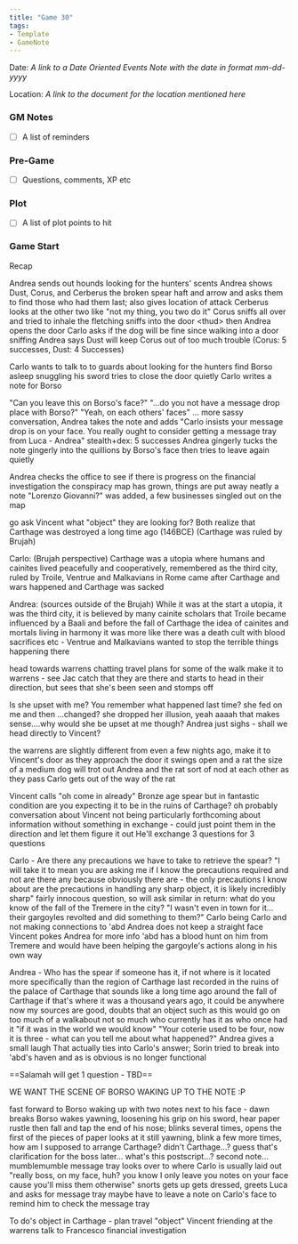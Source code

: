 ```yaml
---
title: "Game 30"
tags:
- Template
- GameNote
---
```


Date: *A link to a Date Oriented Events Note with the date in format mm-dd-yyyy*

Location: *A link to the document for the location mentioned here*

### GM Notes
- [ ] A list of reminders

### Pre-Game
- [ ] Questions, comments, XP etc

### Plot
- [ ] A list of plot points to hit

### Game Start


Recap

Andrea sends out hounds looking for the hunters' scents
Andrea shows Dust, Corus, and Cerberus the broken spear haft and arrow and asks them to find those who had them last; also gives location of attack
Cerberus looks at the other two like "not my thing, you two do it"
Corus sniffs all over and tried to inhale the fletching
sniffs into the door \<thud\> then Andrea opens the door
Carlo asks if the dog will be fine since walking into a door sniffing
Andrea says Dust will keep Corus out of too much trouble
(Corus: 5 successes, Dust: 4 Successes)

Carlo wants to talk to to guards about looking for the hunters
find Borso asleep snuggling his sword
tries to close the door quietly
Carlo writes a note for Borso

"Can you leave this on Borso's face?"
"...do you not have a message drop place with Borso?"
"Yeah, on each others' faces"
...
more sassy conversation, Andrea takes the note and adds "Carlo insists your message drop is on your face. You really ought to consider getting a message tray from Luca - Andrea"
stealth+dex: 5 successes
Andrea gingerly tucks the note gingerly into the quillions by Borso's face
then tries to leave again quietly

Andrea checks the office to see if there is progress on the financial investigation
the conspiracy map has grown, things are put away neatly
a note "Lorenzo Giovanni?" was added, a few businesses singled out on the map

go ask Vincent what "object" they are looking for?
Both realize that Carthage was destroyed a long time ago (146BCE)
(Carthage was ruled by Brujah)

Carlo: (Brujah perspective) Carthage was a utopia where humans and cainites lived peacefully and cooperatively, remembered as the third city, ruled by Troile, Ventrue and Malkavians in Rome came after Carthage and wars happened and Carthage was sacked

Andrea: (sources outside of the Brujah) While it was at the start a utopia, it was the third city, it is believed by many cainite scholars that Troile became influenced by a Baali and before the fall of Carthage the idea of cainites and mortals living in harmony it was more like there was a death cult with blood sacrifices etc - Ventrue and Malkavians wanted to stop the terrible things happening there

head towards warrens
chatting travel plans for some of the walk
make it to warrens - see Jac catch that they are there and starts to head in their direction, but sees that she's been seen and stomps off

Is she upset with me?
You remember what happened last time?
she fed on me and then ...changed?
she dropped her illusion, yeah
aaaah that makes sense....why would she be upset at me though?
Andrea just sighs - shall we head directly to Vincent?

the warrens are slightly different from even a few nights ago, make it to Vincent's door
as they approach the door it swings open and a rat the size of a medium dog will trot out
Andrea and the rat sort of nod at each other as they pass
Carlo gets out of the way of the rat

Vincent calls "oh come in already"
Bronze age spear but in fantastic condition
are you expecting it to be in the ruins of Carthage?
oh probably
conversation about Vincent not being particularly forthcoming about information without something in exchange - could just point them in the direction and let them figure it out
He'll exchange 3 questions for 3 questions

Carlo - Are there any precautions we have to take to retrieve the spear?
"I will take it to mean you are asking me if I know the precautions required and not are there any because obviously there are - the only precautions I know about are the precautions in handling any sharp object, it is likely incredibly sharp"
fairly innocous question, so will ask similar in return: what do you know of the fall of the Tremere in the city? "I wasn't even in town for it... their gargoyles revolted and did something to them?"
Carlo being Carlo and not making connections to 'abd
Andrea does not keep a straight face
Vincent pokes Andrea for more info
'abd has a blood hunt on him from Tremere and would have been helping the gargoyle's actions along in his own way

Andrea - Who has the spear if someone has it, if not where is it located more specifically than the region of Carthage
last recorded in the ruins of the palace of Carthage
that sounds like a long time ago
around the fall of Carthage
if that's where it was a thousand years ago, it could be anywhere now
my sources are good, doubts that an object such as this would go on too much of a walkabout
not so much who currently has it as who once had it "if it was in the world we would know"
"Your coterie used to be four, now it is three - what can you tell me about what happened?"
Andrea gives a small laugh That actually ties into Carlo's answer; Sorin tried to break into 'abd's haven and as is obvious is no longer functional

==Salamah will get 1 question - TBD==

WE WANT THE SCENE OF BORSO WAKING UP TO THE NOTE :P

fast forward to Borso waking up with two notes next to his face -
dawn breaks
Borso wakes yawning, loosening his grip on his sword, hear paper rustle then fall and tap the end of his nose; blinks several times, opens the first of the pieces of paper
looks at it still yawning, blink a few more times, how am I supposed to arrange Carthage? didn't Carthage...? guess that's clarification for the boss later... what's this postscript...? second note... mumblemumble message tray
looks over to where Carlo is usually laid out
"really boss, on my face, huh? you know I only leave you notes on your face cause you'll miss them otherwise" snorts
gets up gets dressed, greets Luca and asks for message tray
maybe have to leave a note on Carlo's face to remind him to check the message tray



To do's
object in Carthage - plan travel
"object" Vincent
friending at the warrens
talk to Francesco
financial investigation
